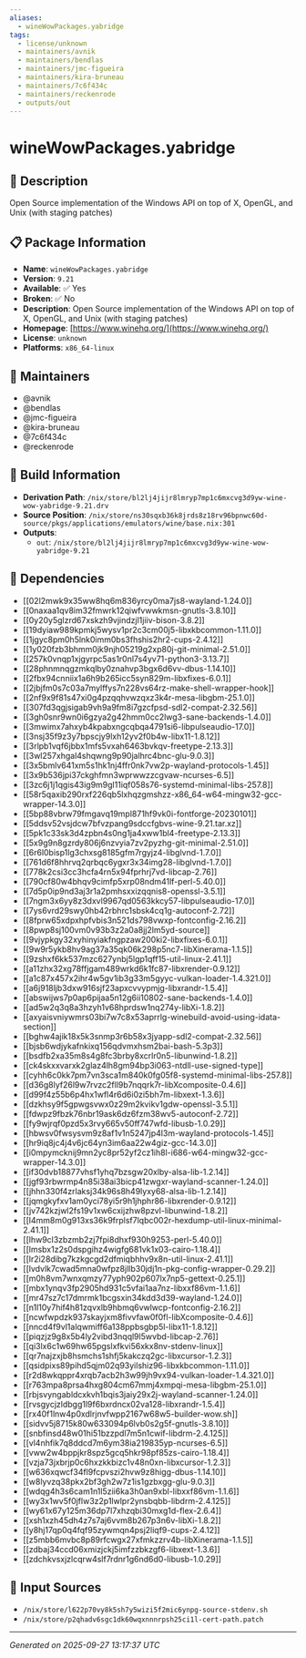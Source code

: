 ```yaml
---
aliases:
  - wineWowPackages.yabridge
tags:
  - license/unknown
  - maintainers/avnik
  - maintainers/bendlas
  - maintainers/jmc-figueira
  - maintainers/kira-bruneau
  - maintainers/7c6f434c
  - maintainers/reckenrode
  - outputs/out
---
```


# wineWowPackages.yabridge

## 📝 Description

Open Source implementation of the Windows API on top of X, OpenGL, and Unix (with staging patches)

## 📋 Package Information

- **Name**: `wineWowPackages.yabridge`
- **Version**: `9.21`
- **Available**: ✅ Yes
- **Broken**: ✅ No
- **Description**: Open Source implementation of the Windows API on top of X, OpenGL, and Unix (with staging patches)
- **Homepage**: [https://www.winehq.org/](https://www.winehq.org/)
- **License**: `unknown`
- **Platforms**: `x86_64-linux`
## 👥 Maintainers

- @avnik
- @bendlas
- @jmc-figueira
- @kira-bruneau
- @7c6f434c
- @reckenrode


## 🔧 Build Information

- **Derivation Path**: `/nix/store/bl2lj4jijr8lmryp7mp1c6mxcvg3d9yw-wine-wow-yabridge-9.21.drv`
- **Source Position**: `/nix/store/ns30sqxb36k8jrds8z18rv96bpnwc60d-source/pkgs/applications/emulators/wine/base.nix:301`
- **Outputs**:
  - `out`:  `/nix/store/bl2lj4jijr8lmryp7mp1c6mxcvg3d9yw-wine-wow-yabridge-9.21`

## 🔗 Dependencies

- [[02l2mwk9x35ww8hq6m836yrcy0ma7js8-wayland-1.24.0]]
- [[0naxaa1qv8im32fmwrk12qiwfvwwkmsn-gnutls-3.8.10]]
- [[0y20y5glzrd67xskzh9vjindzjl1jiiv-bison-3.8.2]]
- [[19dyiaw989kpmkj5wysv1pr2c3cm00j5-libxkbcommon-1.11.0]]
- [[1jgyc8pm0h5lnk0imm0bs3fhshis2hr2-cups-2.4.12]]
- [[1y020fzb3bhmm0jk9njh05219g2xp80j-git-minimal-2.51.0]]
- [[257k0vnqp1xjgyrpc5as1r0nl7s4yv71-python3-3.13.7]]
- [[28phnmnqgzmkqlby0znahvp3bgx6d6vv-dbus-1.14.10]]
- [[2fbx94cnniix1a6h9b265icc5syn829m-libxfixes-6.0.1]]
- [[2jbjfm0s7c03a7mylffys7n228vs64rz-make-shell-wrapper-hook]]
- [[2nf9x9f81s47xi0g4pzqqhvwzqxz3k4r-mesa-libgbm-25.1.0]]
- [[307fd3qgjsigab9vh9a9fm8i7gzcfpsd-sdl2-compat-2.32.56]]
- [[3gh0snr9wn0i6gzya2g42hmm0cc2lwg3-sane-backends-1.4.0]]
- [[3mwimx7ahxyb4kpabxngcqbqa4791si6-libpulseaudio-17.0]]
- [[3nsj35f9z3y7bpscjy9lxh12yv2f0b4w-libx11-1.8.12]]
- [[3rlpb1vqf6jbbx1mfs5vxah6463bvkqv-freetype-2.13.3]]
- [[3wl257xhgal4shqwng9p90jalhrc4bnc-glu-9.0.3]]
- [[3x5bmlv641xm5s1hk1nj4ffr0nk7vw2p-wayland-protocols-1.45]]
- [[3x9b536jpi37ckghfmn3wprwwzzcgvaw-ncurses-6.5]]
- [[3zc6j1j1qgis43ig9m9gl11iqf058s76-systemd-minimal-libs-257.8]]
- [[58r5qaxib290rxf226qb5lxhqzgmshzz-x86_64-w64-mingw32-gcc-wrapper-14.3.0]]
- [[5bp88vbrw79fmgavq19mpl871hf9vk0i-fontforge-20230101]]
- [[5ddsv52vsjdcw7bfvzpang9sdccfgbvs-wine-9.21.tar.xz]]
- [[5pk1c33sk3d4zpbn4s0ng1ja4xww1bl4-freetype-2.13.3]]
- [[5x9g9n8gzrdy806j6nzvyia7zv2pyzhg-git-minimal-2.51.0]]
- [[6r6l0bisp1lg3chxsg8185gfm7rgyjz4-libglvnd-1.7.0]]
- [[761d6f8hhrvq2qrbqc6ygxr3x34img28-libglvnd-1.7.0]]
- [[778k2csi3cc3hcfa4rn5x94fprhrj7vd-libcap-2.76]]
- [[790cf80w4bhqv9cimfp5xrp08ndm41lf-perl-5.40.0]]
- [[7d5p0ip9nd3aj3r1a2pmhsxxizqqnis8-openssl-3.5.1]]
- [[7ngm3x6yy8z3dxvl9967qd0563kkcy57-libpulseaudio-17.0]]
- [[7ys6vrd29swy0hb42rbhrc1sbsk4cq1g-autoconf-2.72]]
- [[8fprw65xdpxhpfvbis3n521ds798vwxp-fontconfig-2.16.2]]
- [[8pwp8sj100vm0v93b3z2a0a8jj2lm5yd-source]]
- [[9vjypkgy32xyhinyiakfngpzaw200ki2-libxfixes-6.0.1]]
- [[9w9r5ykb8hv9ag37a35qk06k298p5nc7-libXinerama-1.1.5]]
- [[9zshxf6kk537mzc627ynbj5lgp1qff15-util-linux-2.41.1]]
- [[a11zhx32xg78ffjgam489wrkd6k1fc87-libxrender-0.9.12]]
- [[a1c87x457x2ihr4w5gv1ib3g33m5gyyc-vulkan-loader-1.4.321.0]]
- [[a6j918ljb3dxw916sjf23apxcvvypmjg-libxrandr-1.5.4]]
- [[abswijws7p0ap6pijaa5n12g6ii10802-sane-backends-1.4.0]]
- [[ad5w2q3q8a3hzyh1v68hprdsw1nq274y-libXi-1.8.2]]
- [[axyaisvniywmrs03bi7w7c8x53aprrlg-winebuild-avoid-using-idata-section]]
- [[bghw4ajik18x5k3snmp3r6b58x3jyapp-sdl2-compat-2.32.56]]
- [[bjsb6wdjykafnkixq156qdvmxhsm2bai-bash-5.3p3]]
- [[bsdfb2xa35m8s4g8fc3brby8xcrlr0n5-libunwind-1.8.2]]
- [[ck4skxxvarxk2glaz4lh8gm94bp3i063-ntdll-use-signed-type]]
- [[cyhh6c0kk7pm7vn3sca1m840k0fg05f8-systemd-minimal-libs-257.8]]
- [[d36g8lyf26l9w7rvzc2fll9b7nqqrk7r-libXcomposite-0.4.6]]
- [[d99f4z55b6p4hx1wfl4r6d6i0zi5bh7m-libxext-1.3.6]]
- [[dzkhsy9f5gpwgsvwx0z29m2kvikv1gdw-openssl-3.5.1]]
- [[fdwpz9fbzk76nbr19ask6dz6fzm38wv5-autoconf-2.72]]
- [[fy9wjrqf0pzd5x3rvy665v50ff747wfd-libusb-1.0.29]]
- [[hbwsv0fwsysvm9z8af1v1n5247jp4l3m-wayland-protocols-1.45]]
- [[hr9iq8jc4j4v6jc64yn3im6aa22w4giz-gcc-14.3.0]]
- [[i0mpymcknij9mn2yc8pr52yf2cz1ih8l-i686-w64-mingw32-gcc-wrapper-14.3.0]]
- [[if30dvb18877vhsf1yhq7bzsgw20xlby-alsa-lib-1.2.14]]
- [[jgf93rbwrmp4n85i38ai3bicp41zwgxr-wayland-scanner-1.24.0]]
- [[jhhn330f4zrlaksj34k96s8h49lyxy68-alsa-lib-1.2.14]]
- [[jqmgkyfxv1am0yci78yi5r9h1jhphr86-libxrender-0.9.12]]
- [[jv742kzjwl2fs19v1xw6cxijzhw8pzvl-libunwind-1.8.2]]
- [[l4mm8m0g913xs36k9frplsf7lqbc002r-hexdump-util-linux-minimal-2.41.1]]
- [[lhw9cl3zbzmb2zj7fpi8dhxf930h9253-perl-5.40.0]]
- [[lmsbx1z2s0dspgihz4wigfg681vk1x03-cairo-1.18.4]]
- [[lr2i28dibg7kzkgcgd2dfmiqbhhv9x8n-util-linux-2.41.1]]
- [[lvdvlk7cwad5mna0wfpz8jllb30jdj1n-pkg-config-wrapper-0.29.2]]
- [[m0h8vm7wnxqmzy77yph902p607lx7np5-gettext-0.25.1]]
- [[mbx1ynqv3fp2905hd931c5vfai1aa7nz-libxxf86vm-1.1.6]]
- [[mr47sz7c17dmrmk1bcgsxin34kdd3d39-wayland-1.24.0]]
- [[n1l10y7hif4h81zqvxlb9hbmq6vwlwcp-fontconfig-2.16.2]]
- [[ncwfwpdzk937skayjxm8fivvfaw0f0fl-libXcomposite-0.4.6]]
- [[nncd4f9vl1alqwmiff6a138ppbsgbp5l-libx11-1.8.12]]
- [[piqzjz9g8x5b4ly2vibd3nqql9l5wvbd-libcap-2.76]]
- [[qi3lx6c1w69hw65pgslxfkvi56xkx8nv-stdenv-linux]]
- [[qr7najzxjb8hsmchs1shfj5kakczq2gc-libxcursor-1.2.3]]
- [[qsidpixs89pihd5qjm02q93yilshiz96-libxkbcommon-1.11.0]]
- [[r2d8wkqppr4xrqb7acb2h3w99jh9vx94-vulkan-loader-1.4.321.0]]
- [[r763mpa8prsa4hxg804cm67mmj4xmpqi-mesa-libgbm-25.1.0]]
- [[rbjsvyngabldcxkvh1bqis3jaiy29x2j-wayland-scanner-1.24.0]]
- [[rvsgycjzldbgg1l9f6bxrdncx02va128-libxrandr-1.5.4]]
- [[rx40f1lnw4p0xdlrjnvfwpp2167w68w5-builder-wow.sh]]
- [[sidvv5j8715k80w633094p6lvb0s2g5f-gnutls-3.8.10]]
- [[snbfinsd48w01hi51bzzpdl7m5n1cwif-libdrm-2.4.125]]
- [[vl4nhfik7q8ddcd7m6ym38ia219835yp-ncurses-6.5]]
- [[vww2w4bppjkr8spz5gcq5hkr98pf85zs-cairo-1.18.4]]
- [[vzja73jxbrjp0c6hxzkkbizc1v48n0xn-libxcursor-1.2.3]]
- [[w636xqwcf34fl9fcpvszi2hvw9z8higg-dbus-1.14.10]]
- [[w8lyvzq38pkx2bf3gh2w7z1is1gzbxgg-glu-9.0.3]]
- [[wdqg4h3s6cam1n1l5zii6ka3h0an9xbl-libxxf86vm-1.1.6]]
- [[wy3x1wv5f0jflw3z2p1lwlpr2ynsbqbb-libdrm-2.4.125]]
- [[wy61x67y125m36dp7l7xhzqbi30mxg1d-flex-2.6.4]]
- [[xsh1xzh45dh4z7s7aj6vvm8b267p3n6v-libXi-1.8.2]]
- [[y8hj17qp0q4fqf95zywmqn4psj2liqf9-cups-2.4.12]]
- [[z5mbb6mvbc8p89rfcwgx27xfmkzzrv4b-libXinerama-1.1.5]]
- [[zdbaj34ccd06xmizjckj5imfzzbkzgf6-libxext-1.3.6]]
- [[zdchkvsxjzlcqrw4slf7rdnr1g6nd6d0-libusb-1.0.29]]

## 📁 Input Sources

- `/nix/store/l622p70vy8k5sh7y5wizi5f2mic6ynpg-source-stdenv.sh`
- `/nix/store/p2qhadv6sgc1dk60wqxnnnrpsh25ci1l-cert-path.patch`

---
*Generated on 2025-09-27 13:17:37 UTC*
